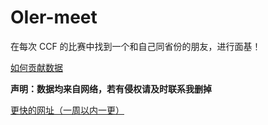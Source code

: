 # OIer-meet

在每次 CCF 的比赛中找到一个和自己同省份的朋友，进行面基！

[如何贡献数据](https://github.com/TNTtian/OIer-meet/issues/1)

**声明：数据均来自网络，若有侵权请及时联系我删掉**

[更快的网址（一周以内一更）](https://面基.now.sh)
